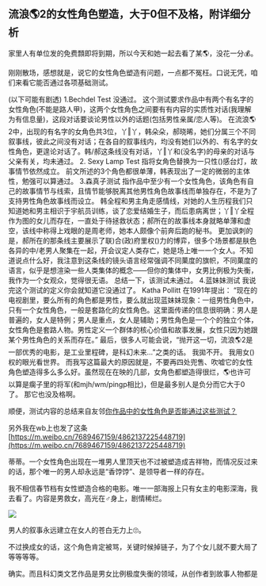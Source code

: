 ## 流浪🌎2的女性角色塑造，大于0但不及格，附详细分析

家里人有单位发的免费顠即将到期，所以今天和她一起去看了某🌎，没花一分💰。

刚刚散场，感想就是，说它的女性角色塑造有问题，一点都不冤枉。口说无凭，咱们来看它能否通过各项基础测试。

(以下可能有剧透) 1.Bechdel Test 没通过。 这个测试要求作品中有两个有名字的女性角色(不能是路人甲)，这两个女性角色之间要有有内容的实质性对话(我理解为有信息量)，这段对话要谈论男性以外的话题(包括男性亲属/恋人等)。 在流浪🌎2中，出现的有名字的女角色共3位，丫‖丫，韩朵朵，郝晓晞，她们分属三个不同叙事线，彼此之间没有对话；在各自的叙事线内，均没有她们以外的、有名字的女性角色，更遑论对话了。韩/郝这条线没有对话，丫‖丫和(没名字)的母亲的对话与父亲有关，均未通过。 2. Sexy Lamp Test 指将女角色替换为一只性()感台灯，故事情节依然成立。 前文所述的3个角色都很单薄，韩表现出了一定的微弱的主体性，勉强可以算通过。 3.森真子测试 指作品中至少有一个女性角色，该角色有自己的故事情节与线索，且情节能够脱离其他男性角色故事线而单独存在，不是为了支持男性角色故事线而设立。 韩全程和男主角走感情线，对她的人生历程我们只知道她和男主相识于宇航员训练，谈了恋爱结婚生子，而后患病离世；丫‖丫全程作为图的女儿而存在，一直处于待拯救状态；郝所在的故事线本身就略单薄和虚空，该线中称得上戏眼的是周老师，她本人颇像个前奔后跑的秘书。 更加讽刺的是，郝所在的那条线主要展示了联)合(政)府里权()力的博弈，很多个场景都是肤色各异的中/老男人聚集在一起，开会议定人类存亡，她是场上唯一一个女人。不知道说点什么好，我注意到这条线的镜头语言经常强调不同菓度的旗帜，不同菓度的语言，似乎是想渲染一些人类集体的概念——但你的集体中，女男比例极为失衡，我作为一个女观众，觉得很无语。 总结一下，该测试未通过。 4.蓝妹妹测试 我说完这个测试的定义你会就知道它没通过了。 Katha Pollitt 在1991年提出： “现在的电视剧里，要么所有的角色都是男性，要么就出现蓝妹妹现象：一组男性角色中，只有一个女性角色，一般是套路化的女性角色。这里面传递的信息很明确：男人是普遍的，女人是特例；男人是重点，女人是辅助；男性角色是一个个的独立个体，女性角色是套路人物。男性定义一个群体的核心价值和故事发展，女性只因为她跟某个男性角色的关系而存在。” 最后，很多人可能会说，“抛开这一切，流浪🌎2是一部优秀的电影，是工业里程碑，是科幻未来…”之类的话。 我拋不开。 我用女()权的眼光看世界。 而我写这篇最大的原因就是，不要再四处兜售、吹嘘它的女性角色塑造得多么多么好。虽然现在在映的几部，女角色都塑造得很烂，🌎也许可以算是瘸子里的将军(和mjh/wm/pingp相比)，但是最多别人是负分而它大于0了。 那它也没及格啊。

顺便，测试内容的总结来自友邻[你作品中的女性角色是否能通过这些测试？](https://www.douban.com/note/572239070/)

另外我在wb上也发了这条 [https://m.weibo.cn/7689467159/4862137225448719](https://m.weibo.cn/7689467159/4862137225448719)

蒂蒂。一个女性角色出现在一堆男人里顶天也不过被塑造成吉祥物，而情况反过来的话，那个唯一的男人却永远是“香饽饽”、是领导者一样的存在。

我不相信春节档有女性塑造合格的电影。唯一一部海报上只有女主的电影深海，我去看了。内容是男救女，高光在♂身上，剧情稀烂。

![](https://img9.doubanio.com/view/richtext/large/public/p484944915.jpg)

男人的叙事永远建立在女人的苍白无力上🙄。

不过换成女的话，这个角色肯定被骂，关键时候掉链子，为了个女儿就不要大局了等等等等。

确实。而且科幻类文艺作品是男女比例极度失衡的领域，从创作者到故事人物都是